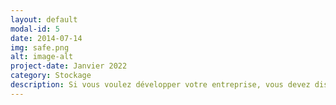```yaml
---
layout: default
modal-id: 5
date: 2014-07-14
img: safe.png
alt: image-alt
project-date: Janvier 2022
category: Stockage
description: Si vous voulez développer votre entreprise, vous devez disposer des ressources nécessaires. Notre service d'hébergeur d'email offre jusqu'à 30 Go d'espace de stockage - des tonnes d'espace pour recevoir et envoyer des emails. Vous pouvez envoyer 5000 emails par jour et définir jusqu'à 50 règles de transfert automatique pour rediriger des messages vers d'autres comptes email.
---
```

